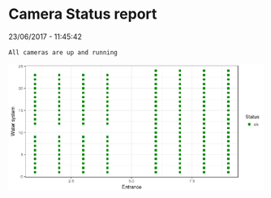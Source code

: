 Camera Status report
================
23/06/2017 - 11:45:42

    All cameras are up and running

![](camreport_files/figure-markdown_github/unnamed-chunk-2-1.png)
